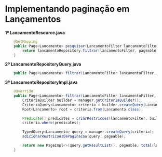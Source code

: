 # Implementando paginação em Lançamentos

**1º LancamentoResource.java**

```java
	@GetMapping
	public Page<Lancamento> pesquisar(LancamentoFilter lancamentoFilter, Pageable pageable) {
		return lancamentoRepository.filtrar(lancamentoFilter, pageable);
	}
```

**2º LancamentoRepositoryQuery.java**

```java
	public Page<Lancamento> filtrar(LancamentoFilter lancamentoFilter, Pageable pageable);
```

**3º LancamentoRepositoryImpl.java**

```java
	@Override
	public Page<Lancamento> filtrar(LancamentoFilter lancamentoFilter, Pageable pageable) {
		CriteriaBuilder builder = manager.getCriteriaBuilder();
		CriteriaQuery<Lancamento> criteria = builder.createQuery(Lancamento.class);
		Root<Lancamento> root = criteria.from(Lancamento.class);
		
		Predicate[] predicates = criarRestricoes(lancamentoFilter, builder, root);
		criteria.where(predicates);
		
		TypedQuery<Lancamento> query = manager.createQuery(criteria);
		adicionarRestricoesDePaginacao(query, pageable);
		
		return new PageImpl<>(query.getResultList(), pageable, total(lancamentoFilter));
	}
```	